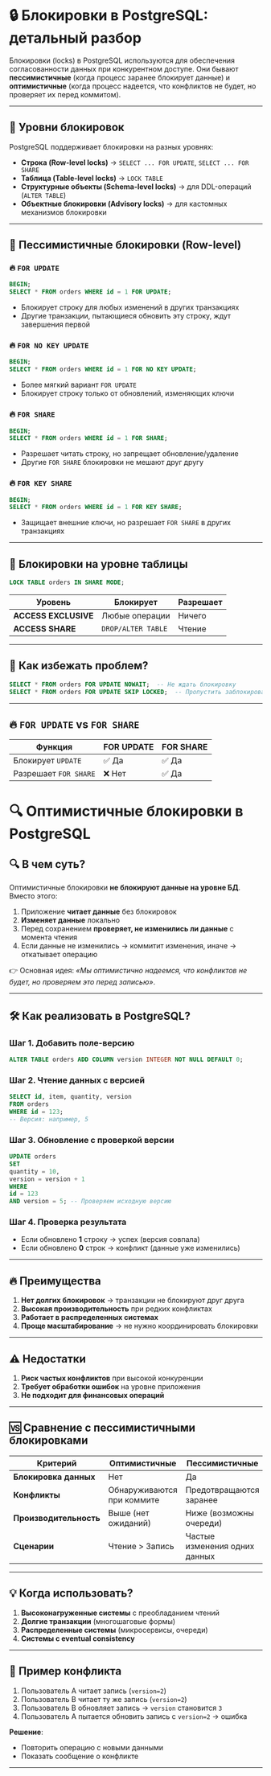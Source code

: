 
# 🔒 Блокировки в PostgreSQL: детальный разбор

Блокировки (locks) в PostgreSQL используются для обеспечения согласованности данных при конкурентном доступе. Они бывают **пессимистичные** (когда процесс заранее блокирует данные) и **оптимистичные** (когда процесс надеется, что конфликтов не будет, но проверяет их перед коммитом).

---

## 🔹 Уровни блокировок

PostgreSQL поддерживает блокировки на разных уровнях:

- **Строка (Row-level locks)** → `SELECT ... FOR UPDATE`, `SELECT ... FOR SHARE`
- **Таблица (Table-level locks)** → `LOCK TABLE`
- **Структурные объекты (Schema-level locks)** → для DDL-операций (`ALTER TABLE`)
- **Объектные блокировки (Advisory locks)** → для кастомных механизмов блокировки

---

## 🔹 Пессимистичные блокировки (Row-level)

### 🔥 `FOR UPDATE`
```sql
BEGIN;
SELECT * FROM orders WHERE id = 1 FOR UPDATE;
```
- Блокирует строку для любых изменений в других транзакциях
- Другие транзакции, пытающиеся обновить эту строку, ждут завершения первой

### 🔥 `FOR NO KEY UPDATE`
```sql
BEGIN;
SELECT * FROM orders WHERE id = 1 FOR NO KEY UPDATE;
```
- Более мягкий вариант `FOR UPDATE`
- Блокирует строку только от обновлений, изменяющих ключи

### 🔥 `FOR SHARE`
```sql
BEGIN;
SELECT * FROM orders WHERE id = 1 FOR SHARE;
```
- Разрешает читать строку, но запрещает обновление/удаление
- Другие `FOR SHARE` блокировки не мешают друг другу

### 🔥 `FOR KEY SHARE`
```sql
BEGIN;
SELECT * FROM orders WHERE id = 1 FOR KEY SHARE;
```
- Защищает внешние ключи, но разрешает `FOR SHARE` в других транзакциях

---

## 🔹 Блокировки на уровне таблицы
```sql
LOCK TABLE orders IN SHARE MODE;
```

| Уровень               | Блокирует                     | Разрешает               |
|-----------------------|-------------------------------|-------------------------|
| **ACCESS EXCLUSIVE**  | Любые операции                | Ничего                  |
| **ACCESS SHARE**      | `DROP/ALTER TABLE`            | Чтение                  |

---

## 🔹 Как избежать проблем?
```sql
SELECT * FROM orders FOR UPDATE NOWAIT;  -- Не ждать блокировку
SELECT * FROM orders FOR UPDATE SKIP LOCKED;  -- Пропустить заблокированные
```

---

## 🔥 `FOR UPDATE` vs `FOR SHARE`
| Функция               | FOR UPDATE | FOR SHARE |
|-----------------------|------------|-----------|
| Блокирует `UPDATE`    | ✅ Да      | ✅ Да     |
| Разрешает `FOR SHARE` | ❌ Нет     | ✅ Да     |


# 🔍 Оптимистичные блокировки в PostgreSQL

## 🔍 В чем суть?
Оптимистичные блокировки **не блокируют данные на уровне БД**. Вместо этого:
1. Приложение **читает данные** без блокировок
2. **Изменяет данные** локально
3. Перед сохранением **проверяет, не изменились ли данные** с момента чтения
4. Если данные не изменились → коммитит изменения, иначе → откатывает операцию

👉 Основная идея: *«Мы оптимистично надеемся, что конфликтов не будет, но проверяем это перед записью»*.

---

## 🛠️ Как реализовать в PostgreSQL?

### Шаг 1. Добавить поле-версию
```sql
ALTER TABLE orders ADD COLUMN version INTEGER NOT NULL DEFAULT 0;
```

### Шаг 2. Чтение данных с версией
```sql
SELECT id, item, quantity, version
FROM orders
WHERE id = 123;
-- Версия: например, 5
```

### Шаг 3. Обновление с проверкой версии
```sql
UPDATE orders
SET
quantity = 10,
version = version + 1
WHERE
id = 123
AND version = 5; -- Проверяем исходную версию
```

### Шаг 4. Проверка результата
- Если обновлено **1** строку → успех (версия совпала)
- Если обновлено **0** строк → конфликт (данные уже изменились)

---

## 🔥 Преимущества
1. **Нет долгих блокировок** → транзакции не блокируют друг друга
2. **Высокая производительность** при редких конфликтах
3. **Работает в распределенных системах**
4. **Проще масштабирование** → не нужно координировать блокировки

---

## ⚠️ Недостатки
1. **Риск частых конфликтов** при высокой конкуренции
2. **Требует обработки ошибок** на уровне приложения
3. **Не подходит для финансовых операций**

---

## 🆚 Сравнение с пессимистичными блокировками

| Критерий               | Оптимистичные                | Пессимистичные               |
|------------------------|------------------------------|-------------------------------|
| **Блокировка данных**  | Нет                          | Да                            |
| **Конфликты**          | Обнаруживаются при коммите   | Предотвращаются заранее       |
| **Производительность** | Выше (нет ожиданий)          | Ниже (возможны очереди)       |
| **Сценарии**           | Чтение > Запись              | Частые изменения одних данных |

---

## 💡 Когда использовать?
1. **Высоконагруженные системы** с преобладанием чтений
2. **Долгие транзакции** (многошаговые формы)
3. **Распределенные системы** (микросервисы, очереди)
4. **Системы с eventual consistency**

---

## 🛑 Пример конфликта
1. Пользователь A читает запись (`version=2`)
2. Пользователь B читает ту же запись (`version=2`)
3. Пользователь B обновляет запись → `version` становится `3`
4. Пользователь A пытается обновить запись с `version=2` → ошибка

**Решение**:
- Повторить операцию с новыми данными
- Показать сообщение о конфликте

---